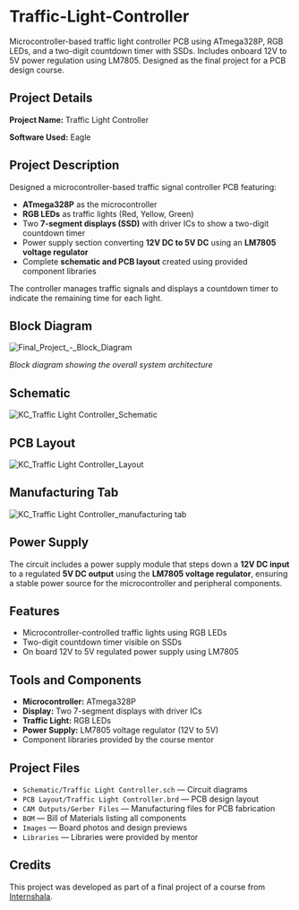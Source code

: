 # Traffic-Light-Controller
Microcontroller-based traffic light controller PCB using ATmega328P, RGB LEDs, and a two-digit countdown timer with SSDs. Includes onboard 12V to 5V power regulation using LM7805. Designed as the final project for a PCB design course.

## Project Details

**Project Name:** Traffic Light Controller

**Software Used:** Eagle

## Project Description

Designed a microcontroller-based traffic signal controller PCB featuring:

- **ATmega328P** as the microcontroller
- **RGB LEDs** as traffic lights (Red, Yellow, Green)
- Two **7-segment displays (SSD)** with driver ICs to show a two-digit countdown timer
- Power supply section converting **12V DC to 5V DC** using an **LM7805 voltage regulator**
- Complete **schematic and PCB layout** created using provided component libraries

The controller manages traffic signals and displays a countdown timer to indicate the remaining time for each light.

## Block Diagram
![Final_Project_-_Block_Diagram](https://github.com/user-attachments/assets/17f82189-f017-4f70-8b54-64779510ad27)


*Block diagram showing the overall system architecture*

## Schematic

![KC_Traffic Light Controller_Schematic](https://github.com/user-attachments/assets/384ee594-f210-44ba-a7ce-50f72f1fa528)


## PCB Layout
![KC_Traffic Light Controller_Layout](https://github.com/user-attachments/assets/eabb891f-f094-4777-a9a1-f69b5c397141)

## Manufacturing Tab

![KC_Traffic Light Controller_manufacturing tab](https://github.com/user-attachments/assets/09c8fdb0-ba58-4d2f-a38a-a8e7ed7eaf6e)


## Power Supply

The circuit includes a power supply module that steps down a **12V DC input** to a regulated **5V DC output** using the **LM7805 voltage regulator**, ensuring a stable power source for the microcontroller and peripheral components.

## Features

- Microcontroller-controlled traffic lights using RGB LEDs
- Two-digit countdown timer visible on SSDs
- On board 12V to 5V regulated power supply using LM7805

## Tools and Components

- **Microcontroller:** ATmega328P
- **Display:** Two 7-segment displays with driver ICs
- **Traffic Light:** RGB LEDs
- **Power Supply:** LM7805 voltage regulator (12V to 5V)
- Component libraries provided by the course mentor

## Project Files

- `Schematic/Traffic Light Controller.sch` — Circuit diagrams  
- `PCB Layout/Traffic Light Controller.brd` — PCB design layout  
- `CAM Outputs/Gerber Files` — Manufacturing files for PCB fabrication  
- `BOM` — Bill of Materials listing all components   
- `Images` — Board photos and design previews  
- `Libraries` — Libraries were provided by mentor

## Credits

This project was developed as part of a final project of a course from [Internshala](https://internshala.com/).  
